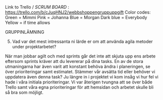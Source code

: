 Link to Trello / *SCRUM BOARD* : https://trello.com/b/cJuqHNJ2/webbshoppengruppuppgift 
Color codes: 
    Green = Mimmi
    Pink = Johanna
    Blue = Morgan
    Dark blue = Everybody
    Yellow = if time allows 


GRUPPINLÄMNING

5) Vad var det mest intressanta ni lärde er om att använda agila  metoder under projektarbetet?

När man jobbar agilt och med sprints går det inte att skjuta upp ens arbete eftersom sprints kräver att du levererar på dina tasks. En av de stora utmaningarna har även varit att konstant behöva ändra i planeringen, se över prioriteringar samt estimatet. Stämmer vår avsätta tid eller behöver vi uppdatera även denna task?
Ju längre in i projektet vi kom insåg vi hur fel vi hade i våra initiala prioriteringar. Vi var återigen tvungna att se över både Trello samt våra egna prioriteringar för att hemsidan och arbetet skulle bli så bra som möjligt.



